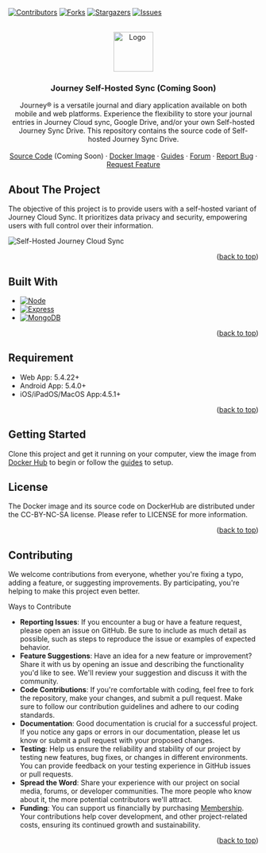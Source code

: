 <a name="readme-top"></a>
[![Contributors][contributors-shield]][contributors-url]
[![Forks][forks-shield]][forks-url]
[![Stargazers][stars-shield]][stars-url]
[![Issues][issues-shield]][issues-url]
<!-- [![CC BY-NC-SA 4.0][license-shield]][license-url] -->

<!-- PROJECT LOGO -->
<br />
<div align="center">
  <a href="https://github.com/Journey-Cloud/self-hosted">
    <img src="https://journey-cloud.github.io/self-hosted-boilerplate/images/drive.svg" alt="Logo" width="80" height="80">
  </a>

<h3 align="center">Journey Self-Hosted Sync (Coming Soon)</h3>

  <p align="center">
    Journey® is a versatile journal and diary application available on both mobile and web platforms. Experience the flexibility to store your journal entries in Journey Cloud sync, Google Drive, and/or your own Self-hosted Journey Sync Drive. This repository contains the source code of Self-hosted Journey Sync Drive.
    <br />
    <br />
    <a href="https://github.com/Journey-Cloud/self-hosted">Source Code</a> (Coming Soon)
    ·
    <a href="https://hub.docker.com/r/journeycloud/journey-sync-self-hosted">Docker Image</a>
    ·
    <a href="https://journey-cloud.github.io/self-hosted-boilerplate">Guides</a>
    ·
    <a href="https://forum.journey.cloud/t/self-hosted">Forum</a>
    ·
    <a href="https://github.com/Journey-Cloud/self-hosted/issues">Report Bug</a>
    ·
    <a href="https://github.com/Journey-Cloud/self-hosted/issues">Request Feature</a>
  </p>
</div>

<!-- ABOUT THE PROJECT -->
## About The Project

The objective of this project is to provide users with a self-hosted variant of Journey Cloud Sync. It prioritizes data privacy and security, empowering users with full control over their information.

![Self-Hosted Journey Cloud Sync](https://journey-cloud.github.io/self-hosted-boilerplate/images/posts/2024-04-30/docker-compose-digitalocean9.png)

<p align="right">(<a href="#readme-top">back to top</a>)</p>

## Built With

* [![Node][Node-logo]][Node-url]
* [![Express][Express-logo]][Express-url]
* [![MongoDB][MongoDB-logo]][MongoDB-url]

<p align="right">(<a href="#readme-top">back to top</a>)</p>

## Requirement

* Web App: 5.4.22+
* Android App: 5.4.0+
* iOS/iPadOS/MacOS App:4.5.1+

<p align="right">(<a href="#readme-top">back to top</a>)</p>

<!-- GETTING STARTED -->
## Getting Started

Clone this project and get it running on your computer, view the image from [Docker Hub](https://hub.docker.com/r/journeycloud/journey-sync-self-hosted) to begin or follow the [guides](https://journey-cloud.github.io/self-hosted/) to setup.


<!-- LICENSE -->
## License

The Docker image and its source code on DockerHub are distributed under the CC-BY-NC-SA license. Please refer to LICENSE for more information. 

<p align="right">(<a href="#readme-top">back to top</a>)</p>


## Contributing
We welcome contributions from everyone, whether you're fixing a typo, adding a feature, or suggesting improvements. By participating, you're helping to make this project even better.

Ways to Contribute
* **Reporting Issues**: If you encounter a bug or have a feature request, please open an issue on GitHub. Be sure to include as much detail as possible, such as steps to reproduce the issue or examples of expected behavior.
* **Feature Suggestions**: Have an idea for a new feature or improvement? Share it with us by opening an issue and describing the functionality you'd like to see. We'll review your suggestion and discuss it with the community.
* **Code Contributions**: If you're comfortable with coding, feel free to fork the repository, make your changes, and submit a pull request. Make sure to follow our contribution guidelines and adhere to our coding standards.
* **Documentation**: Good documentation is crucial for a successful project. If you notice any gaps or errors in our documentation, please let us know or submit a pull request with your proposed changes.
* **Testing**: Help us ensure the reliability and stability of our project by testing new features, bug fixes, or changes in different environments. You can provide feedback on your testing experience in GitHub issues or pull requests.
* **Spread the Word**: Share your experience with our project on social media, forums, or developer communities. The more people who know about it, the more potential contributors we'll attract.
* **Funding**: You can support us financially by purchasing [Membership](https://journey.cloud/membership). Your contributions help cover development, and other project-related costs, ensuring its continued growth and sustainability.

<p align="right">(<a href="#readme-top">back to top</a>)</p>

<!-- MARKDOWN LINKS & IMAGES -->
<!-- https://www.markdownguide.org/basic-syntax/#reference-style-links -->
[contributors-shield]: https://img.shields.io/github/contributors/Journey-Cloud/self-hosted.svg?style=for-the-badge
[contributors-url]: https://github.com/Journey-Cloud/self-hosted/graphs/contributors
[forks-shield]: https://img.shields.io/github/forks/Journey-Cloud/self-hosted.svg?style=for-the-badge
[forks-url]: https://github.com/Journey-Cloud/self-hosted/network/members
[stars-shield]: https://img.shields.io/github/stars/Journey-Cloud/self-hosted.svg?style=for-the-badge
[stars-url]: https://github.com/Journey-Cloud/self-hosted/stargazers
[issues-shield]: https://img.shields.io/github/issues/Journey-Cloud/self-hosted.svg?style=for-the-badge
[issues-url]: https://github.com/Journey-Cloud/self-hosted/issues
[license-shield]: https://img.shields.io/github/license/Journey-Cloud/self-hosted.svg?style=for-the-badge
[license-url]: https://github.com/Journey-Cloud/self-hosted/blob/main/LICENSE
[product-screenshot]: images/screenshot.png

[Node-logo]: https://img.shields.io/badge/node.js-333333?style=for-the-badge&logo=nodedotjs&logoColor=5fa04e
[Node-url]: https://nodejs.org/en
[Express-logo]: https://img.shields.io/badge/express-eeeeee?style=for-the-badge&logo=express&logoColor=4a4a4a
[Express-url]: https://expressjs.com/
[MongoDB-logo]: https://img.shields.io/static/v1?style=for-the-badge&message=MongoDB&color=47A248&logo=MongoDB&logoColor=FFFFFF&label=
[MongoDB-url]: https://www.mongodb.com/
